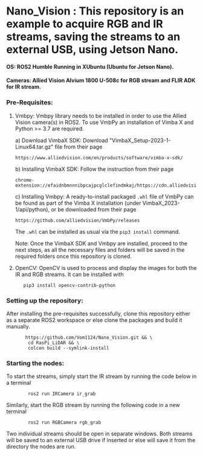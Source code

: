 # Nano_Vision : This repository is an example to acquire RGB and IR streams, saving the streams to an external USB, using Jetson Nano.

####  OS: ROS2 Humble Running in XUbuntu (Ubuntu for Jetson Nano).
####  Cameras: Allied Vision Alvium 1800 U-508c for RGB stream and FLIR ADK for IR stream.

### Pre-Requisites:

  1) Vmbpy:
     Vmbpy library needs to be installed in order to use the Allied Vision camera(s) in ROS2. To use VmbPy an installation of Vimba X and Python >= 3.7 are required.

     a) Download VimbaX SDK: Download "VimbaX_Setup-2023-1-Linux64.tar.gz" file from their page
     
         https://www.alliedvision.com/en/products/software/vimba-x-sdk/

     b) Installing VimbaX SDK: Follow the instruction from their page

         chrome-      extension://efaidnbmnnnibpcajpcglclefindmkaj/https://cdn.alliedvision.com/fileadmin/content/documents/products/software/software/Vimba/appnote/Vimba_installation_under_Linux.pdf
         
     c) Installing Vmbpy: A ready-to-install packaged `.whl` file of VmbPy can be found as part of the Vimba X installation (under VimbaX_2023-1/api/python), or be downloaded from their page

         https://github.com/alliedvision/VmbPy/releases
     The `.whl` can be installed as usual via the `pip3 install` command.

     Note: Once the VimbaX SDK and Vmbpy are installed, proceed to the next steps, as all the necessary files and folders will be saved in the required folders once this repository is cloned.

  
  2) OpenCV:
        OpenCV is used to process and display the images for both the IR and RGB streams. It can be installed with

            pip3 install opencv-contrib-python

### Setting up the repository:
  After installing the pre-requisites successfully, clone this repository either as a separate ROS2 workspace or else clone the packages and build it manually.

           https://github.com/Vom1124/Nano_Vision.git && \
            cd RasPi_LiDAR && \
            colcon build --symlink-install

### Starting the nodes:
  To start the streams, simply start the IR stream by running the code below in a terminal
  
            ros2 run IRCamera ir_grab
  Similarly, start the RGB stream by running the following code in a new terminal
           
            ros2 run RGBCamera rgb_grab

  Two individual streams should be open in separate windows. Both streams will be saved to an external USB drive if inserted or else will save it from the directory the nodes are run.

  
  
     
